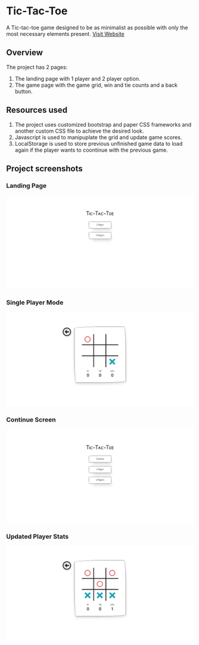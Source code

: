 # Tic-Tac-Toe
A Tic-tac-toe game designed to be as minimalist as possible with only the most necessary elements present. [Visit Website](https://paper-tic-tac-toe.netlify.app/)
## Overview
The project has 2 pages:
1. The landing page with 1 player and 2 player option.
2. The game page with the game grid, win and tie counts and a back button.

## Resources used
1. The project uses customized bootstrap and paper CSS frameworks and another custom CSS file to achieve the desired look.
2. Javascript is used to manipuplate the grid and update game scores.
3. LocalStorage is used to store previous unfinished game data to load again if the player wants to coontinue with the previous game.

## Project screenshots

### Landing Page
![](landing-page.png)

### Single Player Mode
![](single-player-game-page.png)

### Continue Screen
![](continue.png)

### Updated Player Stats
![](game-won.png)

